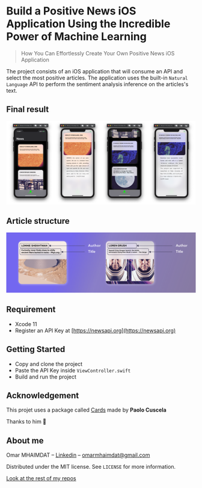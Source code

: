 # Build a Positive News iOS Application Using the Incredible Power of Machine Learning
> How You Can Effortlessly Create Your Own Positive News iOS Application 


The project consists of an iOS application that will consume an API and select the most positive articles. The application uses the built-in `Natural Language` API to perform the sentiment analysis inference on the articles's text.

## Final result
![Final resutl](final-result.png)

## Article structure
![Article structure](article-structure.png)

## Requirement
* Xcode 11
* Register an API Key at [https://newsapi.org](https://newsapi.org)

## Getting Started
* Copy and clone the project
* Paste the API Key inside `ViewController.swift`
* Build and run the project

## Acknowledgement
This projet uses a package called [Cards](https://github.com/PaoloCuscela/Cards) made by **Paolo Cuscela** 

Thanks to him 🙏


## About me

Omar MHAIMDAT – [Linkedin](https://www.linkedin.com/in/omarmhaimdat/) – omarmhaimdat@gmail.com

Distributed under the MIT license. See ``LICENSE`` for more information.

[Look at the rest of my repos](https://github.com/omarmhaimdat/)
